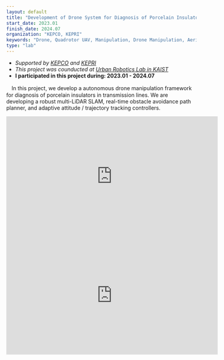 ```yaml
---
layout: default
title: "Development of Drone System for Diagnosis of Porcelain Insulators in Overhead Transmission Lines"
start_date: 2023.01
finish_date: 2024.07
organization: "KEPCO, KEPRI"
keywords: "Drone, Quadrotor UAV, Manipulation, Drone Manipulation, Aerial Inspection, Multi-LiDAR SLAM"
type: "lab"
---
```


* *Supported by [KEPCO](https://home.kepco.co.kr/kepco/EN/main.do) and [KEPRI](https://www.kepri.re.kr:20808/index)*
* *This project was counducted at [Urban Robotics Lab in KAIST](http://urobot.kaist.ac.kr/)*
* **I participated in this project during: 2023.01 - 2024.07**

　In this project, we develop a autonomous drone manipulation framework for diagnosis of porcelain insulators in transmission lines. We are developing a robust multi-LiDAR SLAM, real-time obstacle avoidance path planner, and adaptive attitude / trajectory tracking controllers.

  <p align="center">
    <iframe width="560" height="315" src="https://www.youtube.com/embed/DF6TPC4h6tE?si=FZ3salLuELE-DYwS" title="YouTube video player" frameborder="0" allow="accelerometer; autoplay; clipboard-write; encrypted-media; gyroscope; picture-in-picture; web-share" referrerpolicy="strict-origin-when-cross-origin" allowfullscreen></iframe>
    <iframe width="560" height="315" src="https://www.youtube.com/embed/ft0okSqnyts?si=AdfSr4t_711_jbVL" title="YouTube video player" frameborder="0" allow="accelerometer; autoplay; clipboard-write; encrypted-media; gyroscope; picture-in-picture; web-share" referrerpolicy="strict-origin-when-cross-origin" allowfullscreen></iframe>
  </p>